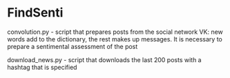 # FindSenti
convolution.py - script that prepares posts from the social network VK: new words add to the dictionary, the rest makes up messages. It is necessary to prepare a sentimental assessment of the post

download_news.py - script that downloads the last 200 posts with a hashtag that is specified
